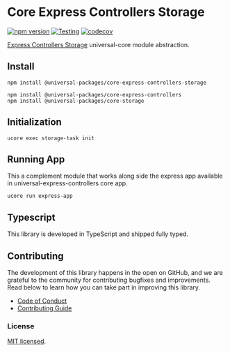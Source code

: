 # Core Express Controllers Storage

[![npm version](https://badge.fury.io/js/@universal-packages%2Fcore-express-controllers-storage.svg)](https://www.npmjs.com/package/@universal-packages/core-express-controllers-storage)
[![Testing](https://github.com/universal-packages/universal-core-express-controllers-storage/actions/workflows/testing.yml/badge.svg)](https://github.com/universal-packages/universal-core-express-controllers-storage/actions/workflows/testing.yml)
[![codecov](https://codecov.io/gh/universal-packages/universal-core-express-controllers-storage/branch/main/graph/badge.svg?token=CXPJSN8IGL)](https://codecov.io/gh/universal-packages/universal-core-express-controllers-storage)

[Express Controllers Storage](https://github.com/universal-packages/universal-express-controllers-storage) universal-core module abstraction.

## Install

```shell
npm install @universal-packages/core-express-controllers-storage

npm install @universal-packages/core-express-controllers
npm install @universal-packages/core-storage
```

## Initialization

```shell
ucore exec storage-task init
```

## Running App

This a complement module that works along side the express app available in universal-express-controllers core app.

```
ucore run express-app
```

## Typescript

This library is developed in TypeScript and shipped fully typed.

## Contributing

The development of this library happens in the open on GitHub, and we are grateful to the community for contributing bugfixes and improvements. Read below to learn how you can take part in improving this library.

- [Code of Conduct](./CODE_OF_CONDUCT.md)
- [Contributing Guide](./CONTRIBUTING.md)

### License

[MIT licensed](./LICENSE).

